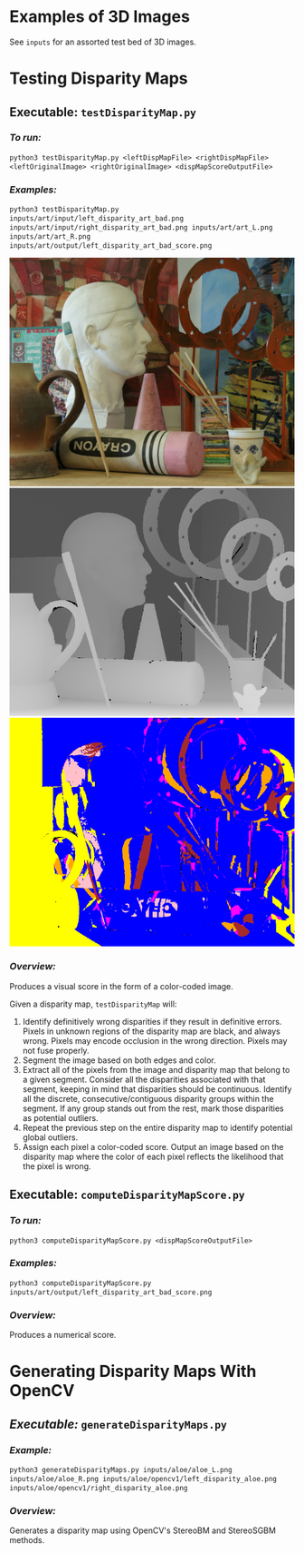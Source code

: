 # Examples of 3D Images
See `inputs` for an assorted test bed of 3D images. 

# Testing Disparity Maps

## Executable: `testDisparityMap.py`

### *To run:*

```
python3 testDisparityMap.py <leftDispMapFile> <rightDispMapFile> <leftOriginalImage> <rightOriginalImage> <dispMapScoreOutputFile>
```

### *Examples:*
```
python3 testDisparityMap.py inputs/art/input/left_disparity_art_bad.png inputs/art/input/right_disparity_art_bad.png inputs/art/art_L.png inputs/art/art_R.png inputs/art/output/left_disparity_art_bad_score.png
```

![image](inputs/art/art_L.png)
![image](inputs/art/input/left_disparity_art_bad.png)
![image](results/final_score.png)

### *Overview:*
Produces a visual score in the form of a color-coded image. 

Given a disparity map, `testDisparityMap` will:
1. Identify definitively wrong disparities if they result in definitive errors. Pixels in unknown regions of the disparity map are black, and always wrong. Pixels may encode occlusion in the wrong direction. Pixels may not fuse properly.
1. Segment the image based on both edges and color.
1. Extract all of the pixels from the image and disparity map that belong to a given segment. Consider all the disparities associated with that segment, keeping in mind that disparities should be continuous. Identify all the discrete, consecutive/contiguous disparity groups within the segment. If any group stands out from the rest, mark those disparities as potential outliers.
1. Repeat the previous step on the entire disparity map to identify potential global outliers.
1. Assign each pixel a color-coded score. Output an image based on the disparity map where the color of each pixel reflects the likelihood that the pixel is wrong.
<!-- 1. [optional] perform correction, using RANSAC plane fitting. -->



## Executable: `computeDisparityMapScore.py`

### *To run:*

```
python3 computeDisparityMapScore.py <dispMapScoreOutputFile>
```

### *Examples:*
```
python3 computeDisparityMapScore.py inputs/art/output/left_disparity_art_bad_score.png
```

### *Overview:*
Produces a numerical score.

# Generating Disparity Maps With OpenCV

## *Executable:* `generateDisparityMaps.py`

### *Example:*
```
python3 generateDisparityMaps.py inputs/aloe/aloe_L.png inputs/aloe/aloe_R.png inputs/aloe/opencv1/left_disparity_aloe.png inputs/aloe/opencv1/right_disparity_aloe.png
```

### *Overview:*

Generates a disparity map using OpenCV's StereoBM and StereoSGBM methods.

